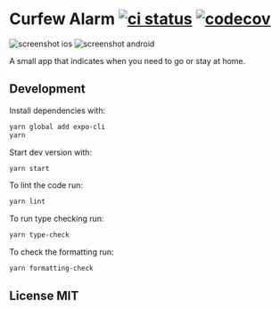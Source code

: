 # Curfew Alarm [![ci status](https://github.com/nvbn/curfew-alarm/workflows/ci/badge.svg)](https://github.com/nvbn/curfew-alarm/actions) [![codecov](https://codecov.io/gh/nvbn/curfew-alarm/branch/main/graph/badge.svg?token=uVTihYQVMo)](https://codecov.io/gh/nvbn/curfew-alarm)

![screenshot ios](https://raw.github.com/nvbn/curfew-alarm/master/screenshots/ios.png) ![screenshot android](https://raw.github.com/nvbn/curfew-alarm/master/screenshots/android_v2.jpg)

A small app that indicates when you need to go or stay at home.

## Development

Install dependencies with:

```bash
yarn global add expo-cli
yarn
```

Start dev version with:

```bash
yarn start
```

To lint the code run:

```bash
yarn lint
```

To run type checking run:

```bash
yarn type-check
```

To check the formatting run:

```bash
yarn formatting-check
```

## License MIT
